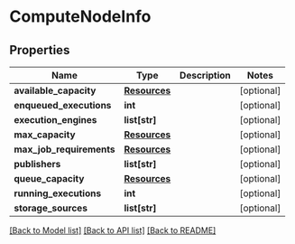 # ComputeNodeInfo

## Properties
Name | Type | Description | Notes
------------ | ------------- | ------------- | -------------
**available_capacity** | [**Resources**](Resources.md) |  | [optional] 
**enqueued_executions** | **int** |  | [optional] 
**execution_engines** | **list[str]** |  | [optional] 
**max_capacity** | [**Resources**](Resources.md) |  | [optional] 
**max_job_requirements** | [**Resources**](Resources.md) |  | [optional] 
**publishers** | **list[str]** |  | [optional] 
**queue_capacity** | [**Resources**](Resources.md) |  | [optional] 
**running_executions** | **int** |  | [optional] 
**storage_sources** | **list[str]** |  | [optional] 

[[Back to Model list]](../README.md#documentation-for-models) [[Back to API list]](../README.md#documentation-for-api-endpoints) [[Back to README]](../README.md)

